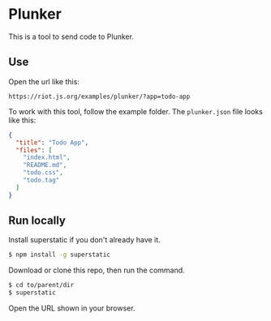 # Plunker

This is a tool to send code to Plunker.

## Use

Open the url like this:

```
https://riot.js.org/examples/plunker/?app=todo-app
```

To work with this tool, follow the example folder. The `plunker.json` file
looks like this:

```json
{
  "title": "Todo App",
  "files": [
    "index.html",
    "README.md",
    "todo.css",
    "todo.tag"
  ]
}
```

## Run locally

Install superstatic if you don't already have it.

```bash
$ npm install -g superstatic
```

Download or clone this repo, then run the command.

```bash
$ cd to/parent/dir
$ superstatic
```

Open the URL shown in your browser.
